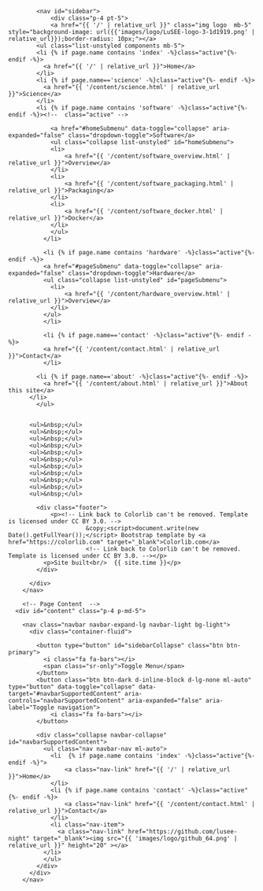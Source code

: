 			<nav id="sidebar">
				<div class="p-4 pt-5">
		  		<a href="{{ '/' | relative_url }}" class="img logo  mb-5" style="background-image: url({{'images/logo/LuSEE-logo-3-1d1919.png' | relative_url}});border-radius: 10px;"></a>
	        <ul class="list-unstyled components mb-5">
            <li {% if page.name contains 'index' -%}class="active"{%- endif -%}>
              <a href="{{ '/' | relative_url }}">Home</a>
            </li>
            <li {% if page.name=='science' -%}class="active"{%- endif -%}>
              <a href="{{ '/content/science.html' | relative_url }}">Science</a>
            </li>
            <li {% if page.name contains 'software' -%}class="active"{%- endif -%}><!--  class="active" -->

	            <a href="#homeSubmenu" data-toggle="collapse" aria-expanded="false" class="dropdown-toggle">Software</a>
	            <ul class="collapse list-unstyled" id="homeSubmenu">
                <li>
                    <a href="{{ '/content/software_overview.html' | relative_url }}">Overview</a>
                </li>
                <li>
                    <a href="{{ '/content/software_packaging.html' | relative_url }}">Packaging</a>
                </li>
                <li>
                    <a href="{{ '/content/software_docker.html' | relative_url }}">Docker</a>
                </li>
	            </ul>
	          </li>

	          <li {% if page.name contains 'hardware' -%}class="active"{%- endif -%}>
              <a href="#pageSubmenu" data-toggle="collapse" aria-expanded="false" class="dropdown-toggle">Hardware</a>
              <ul class="collapse list-unstyled" id="pageSubmenu">
                <li>
                    <a href="{{ '/content/hardware_overview.html' | relative_url }}">Overview</a>
                </li>
              </ul>
	          </li>

	          <li {% if page.name=='contact' -%}class="active"{%- endif -%}>
              <a href="{{ '/content/contact.html' | relative_url }}">Contact</a>
	          </li>

            <li {% if page.name=='about' -%}class="active"{%- endif -%}>
              <a href="{{ '/content/about.html' | relative_url }}">About this site</a>
          </li>
	        </ul>
      

          <ul>&nbsp;</ul>
          <ul>&nbsp;</ul>
          <ul>&nbsp;</ul>
          <ul>&nbsp;</ul>
          <ul>&nbsp;</ul>
          <ul>&nbsp;</ul>
          <ul>&nbsp;</ul>
          <ul>&nbsp;</ul>
          <ul>&nbsp;</ul>
          <ul>&nbsp;</ul>
          <ul>&nbsp;</ul>

	        <div class="footer">
	        	<p><!-- Link back to Colorlib can't be removed. Template is licensed under CC BY 3.0. -->
						  &copy;<script>document.write(new Date().getFullYear());</script> Bootstrap template by <a href="https://colorlib.com" target="_blank">Colorlib.com</a>
						  <!-- Link back to Colorlib can't be removed. Template is licensed under CC BY 3.0. --></p>
              <p>Site built<br/>  {{ site.time }}</p>
	        </div>

	      </div>
    	</nav>

        <!-- Page Content  -->
      <div id="content" class="p-4 p-md-5">

        <nav class="navbar navbar-expand-lg navbar-light bg-light">
          <div class="container-fluid">

            <button type="button" id="sidebarCollapse" class="btn btn-primary">
              <i class="fa fa-bars"></i>
              <span class="sr-only">Toggle Menu</span>
            </button>
            <button class="btn btn-dark d-inline-block d-lg-none ml-auto" type="button" data-toggle="collapse" data-target="#navbarSupportedContent" aria-controls="navbarSupportedContent" aria-expanded="false" aria-label="Toggle navigation">
                <i class="fa fa-bars"></i>
            </button>

            <div class="collapse navbar-collapse" id="navbarSupportedContent">
              <ul class="nav navbar-nav ml-auto">
                <li  {% if page.name contains 'index' -%}class="active"{%- endif -%}">
                    <a class="nav-link" href="{{ '/' | relative_url }}">Home</a>
                </li>
                <li {% if page.name contains 'contact' -%}class="active"{%- endif -%}>
                    <a class="nav-link" href="{{ '/content/contact.html' | relative_url }}">Contact</a>
                </li>
                <li class="nav-item">
                  <a class="nav-link" href="https://github.com/lusee-night" target="_blank"><img src="{{ 'images/logo/github_64.png' | relative_url }}" height="20" ></a>
              </li>
              </ul>
            </div>
          </div>
        </nav>